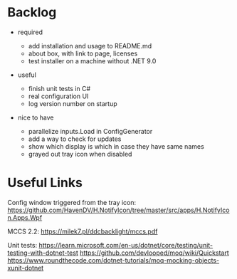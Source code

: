 Backlog
=======

- required
   - add installation and usage to README.md
   - about box, with link to page, licenses
   - test installer on a machine without .NET 9.0

- useful
   - finish unit tests in C#
   - real configuration UI
   - log version number on startup

- nice to have
   - parallelize inputs.Load in ConfigGenerator
   - add a way to check for updates
   - show which display is which in case they have same names
   - grayed out tray icon when disabled

Useful Links
============

Config window triggered from the tray icon:
https://github.com/HavenDV/H.NotifyIcon/tree/master/src/apps/H.NotifyIcon.Apps.Wpf

MCCS 2.2:
https://milek7.pl/ddcbacklight/mccs.pdf

Unit tests:
https://learn.microsoft.com/en-us/dotnet/core/testing/unit-testing-with-dotnet-test
https://github.com/devlooped/moq/wiki/Quickstart
https://www.roundthecode.com/dotnet-tutorials/moq-mocking-objects-xunit-dotnet
